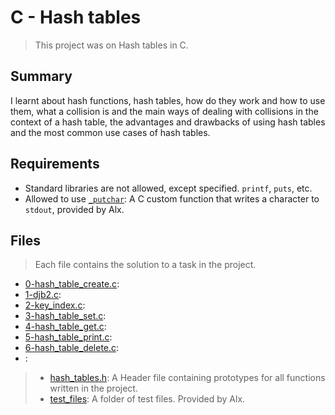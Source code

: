 # C - Hash tables

> This project was on Hash tables in C.

## Summary

I learnt about hash functions, hash tables, how do they work and how to use them, what a collision is and the main ways of dealing with collisions in the context of a hash table, the advantages and drawbacks of using hash tables and the most common use cases of hash tables.

## Requirements

- Standard libraries are not allowed, except specified. `printf`, `puts`, etc.
- Allowed to use [`_putchar`](https://github.com/alx-tools/_putchar.c/blob/master/_putchar.c): A
C custom function that writes a character to `stdout`, provided by Alx.

## Files

> Each file contains the solution to a task in the project.

- [0-hash_table_create.c](https://github.com/Ebube-Ochemba/alx-low_level_programming/blob/master/0x1A-hash_tables/0-hash_table_create.c):
- [1-djb2.c](https://github.com/Ebube-Ochemba/alx-low_level_programming/blob/master/0x1A-hash_tables/1-djb2.c):
- [2-key_index.c](https://github.com/Ebube-Ochemba/alx-low_level_programming/blob/master/0x1A-hash_tables/2-key_index.c):
- [3-hash_table_set.c](https://github.com/Ebube-Ochemba/alx-low_level_programming/blob/master/0x1A-hash_tables/3-hash_table_set.c):
- [4-hash_table_get.c](https://github.com/Ebube-Ochemba/alx-low_level_programming/blob/master/0x1A-hash_tables/4-hash_table_get.c):
- [5-hash_table_print.c](https://github.com/Ebube-Ochemba/alx-low_level_programming/blob/master/0x1A-hash_tables/5-hash_table_print.c):
- [6-hash_table_delete.c](https://github.com/Ebube-Ochemba/alx-low_level_programming/blob/master/0x1A-hash_tables/6-hash_table_delete.c):
- [](https://github.com/Ebube-Ochemba/alx-low_level_programming/blob/master/0x1A-hash_tables/):

> - [hash_tables.h](https://github.com/Ebube-Ochemba/alx-low_level_programming/blob/master/0x1A-hash_tables/hash_tables.h): A Header file containing prototypes for all functions written in the project.
> - [test_files](https://github.com/Ebube-Ochemba/alx-low_level_programming/blob/master/0x1A-hash_tables/test_files): A folder of test files. Provided by Alx.
